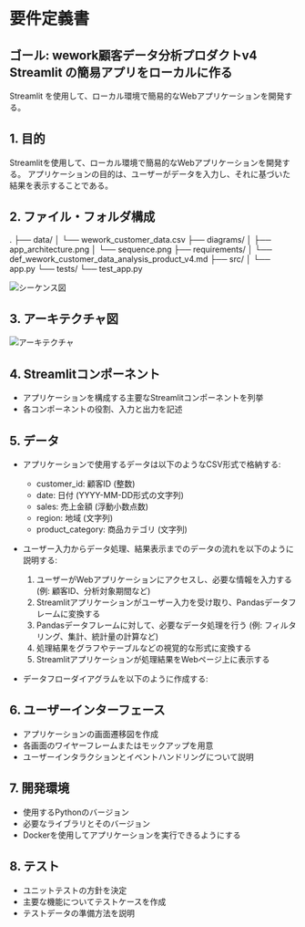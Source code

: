 # 要件定義書

## ゴール: wework顧客データ分析プロダクトv4 Streamlit の簡易アプリをローカルに作る

Streamlit を使用して、ローカル環境で簡易的なWebアプリケーションを開発する。

## 1. 目的
Streamlitを使用して、ローカル環境で簡易的なWebアプリケーションを開発する。
アプリケーションの目的は、ユーザーがデータを入力し、それに基づいた結果を表示することである。

## 2. ファイル・フォルダ構成
.
├── data/
│   └── wework_customer_data.csv
├── diagrams/
│   ├── app_architecture.png
│   └── sequence.png
├── requirements/
│   └── def_wework_customer_data_analysis_product_v4.md
├── src/
│   └── app.py
└── tests/
    └── test_app.py

![シーケンス図](diagrams/sequence.png)

## 3. アーキテクチャ図
![アーキテクチャ](diagrams/app_architecture.png)

## 4. Streamlitコンポーネント
- アプリケーションを構成する主要なStreamlitコンポーネントを列挙
- 各コンポーネントの役割、入力と出力を記述

## 5. データ
- アプリケーションで使用するデータは以下のようなCSV形式で格納する:
  - customer_id: 顧客ID (整数)
  - date: 日付 (YYYY-MM-DD形式の文字列)
  - sales: 売上金額 (浮動小数点数)
  - region: 地域 (文字列)
  - product_category: 商品カテゴリ (文字列)

- ユーザー入力からデータ処理、結果表示までのデータの流れを以下のように説明する:
  1. ユーザーがWebアプリケーションにアクセスし、必要な情報を入力する (例: 顧客ID、分析対象期間など)
  2. Streamlitアプリケーションがユーザー入力を受け取り、Pandasデータフレームに変換する
  3. Pandasデータフレームに対して、必要なデータ処理を行う (例: フィルタリング、集計、統計量の計算など)
  4. 処理結果をグラフやテーブルなどの視覚的な形式に変換する
  5. Streamlitアプリケーションが処理結果をWebページ上に表示する

- データフローダイアグラムを以下のように作成する:

## 6. ユーザーインターフェース
- アプリケーションの画面遷移図を作成
- 各画面のワイヤーフレームまたはモックアップを用意
- ユーザーインタラクションとイベントハンドリングについて説明

## 7. 開発環境
- 使用するPythonのバージョン
- 必要なライブラリとそのバージョン
- Dockerを使用してアプリケーションを実行できるようにする

## 8. テスト
- ユニットテストの方針を決定
- 主要な機能についてテストケースを作成
- テストデータの準備方法を説明
